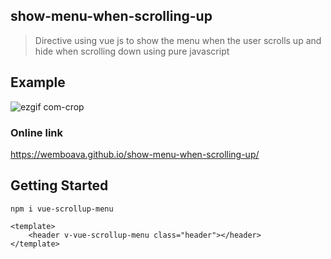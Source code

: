 ## show-menu-when-scrolling-up

> Directive using vue js to show the menu when the user scrolls up and hide when scrolling down using pure javascript

## Example

![ezgif com-crop](https://user-images.githubusercontent.com/23389358/51559769-f6a63d80-1e69-11e9-8769-c2960bfc9f2b.gif)

### Online link

https://wemboava.github.io/show-menu-when-scrolling-up/

## Getting Started

``` npm i vue-scrollup-menu ```

```vue
<template>
    <header v-vue-scrollup-menu class="header"></header>    
</template>
```
